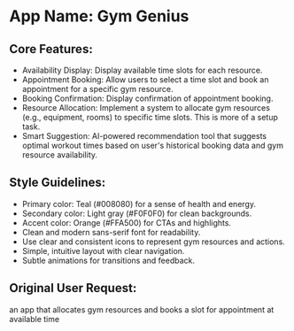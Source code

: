 # **App Name**: Gym Genius

## Core Features:

- Availability Display: Display available time slots for each resource.
- Appointment Booking: Allow users to select a time slot and book an appointment for a specific gym resource.
- Booking Confirmation: Display confirmation of appointment booking.
- Resource Allocation: Implement a system to allocate gym resources (e.g., equipment, rooms) to specific time slots. This is more of a setup task.
- Smart Suggestion: AI-powered recommendation tool that suggests optimal workout times based on user's historical booking data and gym resource availability.

## Style Guidelines:

- Primary color: Teal (#008080) for a sense of health and energy.
- Secondary color: Light gray (#F0F0F0) for clean backgrounds.
- Accent color: Orange (#FFA500) for CTAs and highlights.
- Clean and modern sans-serif font for readability.
- Use clear and consistent icons to represent gym resources and actions.
- Simple, intuitive layout with clear navigation.
- Subtle animations for transitions and feedback.

## Original User Request:
an app that allocates gym resources and books a slot for appointment at available time
  